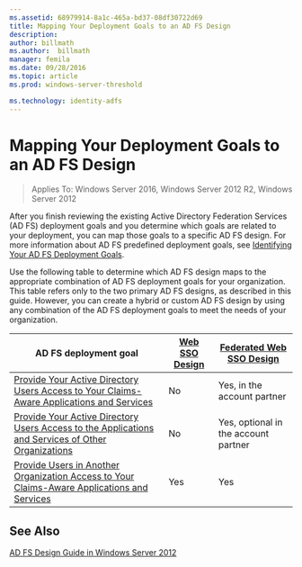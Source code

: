 ```yaml
---
ms.assetid: 68979914-8a1c-465a-bd37-08df30722d69
title: Mapping Your Deployment Goals to an AD FS Design
description:
author: billmath
ms.author:  billmath
manager: femila
ms.date: 09/28/2016
ms.topic: article
ms.prod: windows-server-threshold

ms.technology: identity-adfs
---
```


# Mapping Your Deployment Goals to an AD FS Design

>Applies To: Windows Server 2016, Windows Server 2012 R2, Windows Server 2012

After you finish reviewing the existing Active Directory Federation Services \(AD FS\) deployment goals and you determine which goals are related to your deployment, you can map those goals to a specific AD FS design. For more information about AD FS predefined deployment goals, see [Identifying Your AD FS Deployment Goals](Identifying-Your-AD-FS-Deployment-Goals.md).  
  
Use the following table to determine which AD FS design maps to the appropriate combination of AD FS deployment goals for your organization. This table refers only to the two primary AD FS designs, as described in this guide. However, you can create a hybrid or custom AD FS design by using any combination of the AD FS deployment goals to meet the needs of your organization.  
  
|AD FS deployment goal|[Web SSO Design](Web-SSO-Design.md)|[Federated Web SSO Design](Federated-Web-SSO-Design.md)|  
|---------------------------------------------------------------------------|----------------------------------------------------------------------------------|--------------------------------------------------------------------------------------------|  
|[Provide Your Active Directory Users Access to Your Claims-Aware Applications and Services](Provide-Your-Active-Directory-Users-Access-to-Your-Claims-Aware-Applications-and-Services.md)|No|Yes, in the account partner|  
|[Provide Your Active Directory Users Access to the Applications and Services of Other Organizations](Provide-Your-Active-Directory-Users-Access-to-the-Applications-and-Services-of-Other-Organizations.md)|No|Yes, optional in the account partner|  
|[Provide Users in Another Organization Access to Your Claims-Aware Applications and Services](Provide-Users-in-Another-Organization-Access-to-Your-Claims-Aware-Applications-and-Services.md)|Yes|Yes|  

## See Also
[AD FS Design Guide in Windows Server 2012](AD-FS-Design-Guide-in-Windows-Server-2012.md)
  

